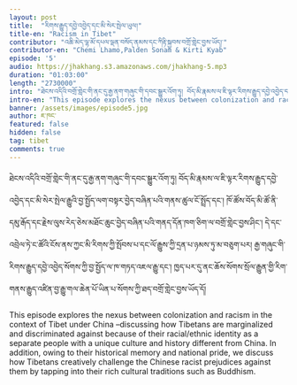 ```yaml
---
layout: post
title:  "རིགས་རྒྱུད་དབྱེ་འབྱེད་དང་མི་སེར་སྤེལ་ཡུལ།"
title-en: "Racism in Tibet"
contributor: "འཆི་མེད་ལྷ་མོ་དཔལ་ལྡན་བསོད་ནམས་དང་ཀིརྟི་སྐྱབས་བགྲོ་གླེང་བྱས་ཡོད།་"
contributor-en: "Chemi Lhamo,Palden Sonam & Kirti Kyab"
episode: '5'
audio: https://jhakhang.s3.amazonaws.com/jhakhang-5.mp3
duration: "01:03:00"
length: "2730000"
intro: "ཐེངས་འདིའི་བགྲོ་གླེང་གི་ནང་དུ་རྒྱ་ནག་གཞུང་གི་དབང་སྒྱུར་འོག་ཏུ། བོད་མི་རྣམས་ལ་ཇི་ལྟར་རིགས་རྒྱུད་དབྱེ་འབྱེད་དང་མི་སེར་སྤེལ་རྒྱུའི་བྱ་སྤྱོད་ལག་བསྟར་བྱེད་བཞིན་པའི་གནས་ཚུལ་ངོ་སྤྲོད་དང་། ཁོ་ཚོས་བོད་མི་ཚོ་ནི་དམུ་རྒོད་དང་རྗེས་ལུས་རེད་ཅེས་མཐོང་ཆུང་བྱེད་བཞིན་པའི་གནད་དོན་ཁག་ཅིག་ལ་བགྲོ་གླེང་བྱས་ཤིང་། དེ་དང་འབྲེལ་ཏེ་ང་ཚོའི་ངོས་ནས་ཀྱང་མི་རིགས་ཀྱི་སྤོབས་པ་དང་ལོ་རྒྱུས་ཀྱི་དྲན་པ་ཉམས་ཏུ་མ་བཅུག་པར། རྒྱ་གཞུང་གི་རིགས་རྒྱུད་དབྱེ་འབྱེད་སོགས་ཀྱི་བྱ་སྤྱོད་ལ་ཁ་གཏད་འཇལ་རྒྱུ་དང་། ཁྱད་པར་དུ་ནང་ཆོས་སོགས་སྲོལ་རྒྱུན་གྱི་རིག་གནས་རྒྱུད་འཛིན་བྱ་རྒྱུ་གལ་ཆེན་པོ་ཡིན་པ་སོགས་ཀྱི་ཐད་བགྲོ་གླེང་བྱས་ཡོད་དོ།"
intro-en: "This episode explores the nexus between colonization and racism in the context of Tibet under China –discussing how Tibetans are marginalized and discriminated against because of their racial/ethnic identity as a separate people with a unique culture and history different from China. In addition, owing to their historical memory and national pride, we discuss how Tibetans creatively challenge the Chinese racist prejudices against them by tapping into their rich cultural traditions such as Buddhism. "
banner: /assets/images/episode5.jpg
author: ཇ་ཁང་
featured: false
hidden: false
tag: tibet
comments: true
---
```

ཐེངས་འདིའི་བགྲོ་གླེང་གི་ནང་དུ་རྒྱ་ནག་གཞུང་གི་དབང་སྒྱུར་འོག་ཏུ། བོད་མི་རྣམས་ལ་ཇི་ལྟར་རིགས་རྒྱུད་དབྱེ་འབྱེད་དང་མི་སེར་སྤེལ་རྒྱུའི་བྱ་སྤྱོད་ལག་བསྟར་བྱེད་བཞིན་པའི་གནས་ཚུལ་ངོ་སྤྲོད་དང་། ཁོ་ཚོས་བོད་མི་ཚོ་ནི་དམུ་རྒོད་དང་རྗེས་ལུས་རེད་ཅེས་མཐོང་ཆུང་བྱེད་བཞིན་པའི་གནད་དོན་ཁག་ཅིག་ལ་བགྲོ་གླེང་བྱས་ཤིང་། དེ་དང་འབྲེལ་ཏེ་ང་ཚོའི་ངོས་ནས་ཀྱང་མི་རིགས་ཀྱི་སྤོབས་པ་དང་ལོ་རྒྱུས་ཀྱི་དྲན་པ་ཉམས་ཏུ་མ་བཅུག་པར། རྒྱ་གཞུང་གི་རིགས་རྒྱུད་དབྱེ་འབྱེད་སོགས་ཀྱི་བྱ་སྤྱོད་ལ་ཁ་གཏད་འཇལ་རྒྱུ་དང་། ཁྱད་པར་དུ་ནང་ཆོས་སོགས་སྲོལ་རྒྱུན་གྱི་རིག་གནས་རྒྱུད་འཛིན་བྱ་རྒྱུ་གལ་ཆེན་པོ་ཡིན་པ་སོགས་ཀྱི་ཐད་བགྲོ་གླེང་བྱས་ཡོད་དོ།

This episode explores the nexus between colonization and racism in the context of Tibet under China –discussing how Tibetans are marginalized and discriminated against because of their racial/ethnic identity as a separate people with a unique culture and history different from China. In addition, owing to their historical memory and national pride, we discuss how Tibetans creatively challenge the Chinese racist prejudices against them by tapping into their rich cultural traditions such as Buddhism. 